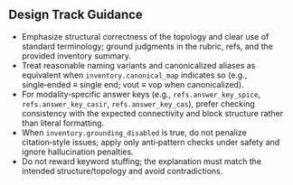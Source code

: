 ## Design Track Guidance

- Emphasize structural correctness of the topology and clear use of standard terminology; ground judgments in the rubric, refs, and the provided inventory summary.
- Treat reasonable naming variants and canonicalized aliases as equivalent when `inventory.canonical_map` indicates so (e.g., single‑ended ≡ single end; vout ≡ vop when canonicalized).
- For modality‑specific answer keys (e.g., `refs.answer_key_spice`, `refs.answer_key_casir`, `refs.answer_key_cas`), prefer checking consistency with the expected connectivity and block structure rather than literal formatting.
- When `inventory.grounding_disabled` is true, do not penalize citation‑style issues; apply only anti‑pattern checks under safety and ignore hallucination penalties.
- Do not reward keyword stuffing; the explanation must match the intended structure/topology and avoid contradictions.

